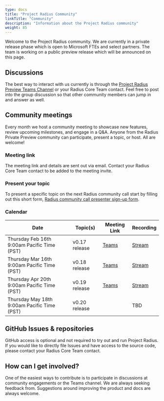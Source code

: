 ```yaml
---
type: docs
title: "Project Radius Community"
linkTitle: "Community"
description: "Information about the Project Radius community"
weight: 85
---
```


Welcome to the Project Radius community. We are currently in a private release phase which is open to Microsoft FTEs and select partners. The team is working on a public preview release which will be announced on this page.

## Discussions

The best way to interact with us currently is through the [Project Radius Preview Teams Channel](https://teams.microsoft.com/l/channel/19%3a97f6300da02447aba041e010c478567e%40thread.tacv2/Preview%2520Discussion?groupId=7eb9839b-5ec6-448d-8447-a820b6bd2cdd&tenantId=72f988bf-86f1-41af-91ab-2d7cd011db47) or your Radius Core Team contact. Feel free to post into the group discussion so that other community members can jump in and answer as well.

## Community meetings

Every month we host a community meeting to showcase new features, review upcoming milestones, and engage in a Q&A. 
Anyone from the Radius Private Preview community can participate, present a topic, or host. All are welcome!

### Meeting link

The meeting link and details are sent out via email. Contact your Radius Core Team contact to be added to the meeting invite.

### Present your topic

To present a specific topic on the next Radius community call start by filling out this short form, [Radius community call presenter sign-up form](https://forms.office.com/Pages/ResponsePage.aspx?id=v4j5cvGGr0GRqy180BHbRw_b7M-8iE1NkIMvs0xAJFFUQlozVThYSzI4OVhRU0E3NlI0U05GNzZFTi4u).

### Calendar

| Date | Topic(s) | Meeting Link | Recording |
|------|----------|--------------|-----------|
| Thursday Feb 16th 9:00am Pacific Time (PST) | v0.17 release | [Teams](https://teams.microsoft.com/l/meetup-join/19%3ameeting_MGRhYzc0NzAtZDEzMi00NjA0LTllYTItNDc1M2EzNzQwMTUz%40thread.v2/0?context=%7b%22Tid%22%3a%2272f988bf-86f1-41af-91ab-2d7cd011db47%22%2c%22Oid%22%3a%22a6a9b210-8672-47c2-b58f-0aa092ed4b39%22%7d) | [Stream](https://microsoft.sharepoint.com/:v:/r/teams/radius/Shared%20Documents/General/Community%20Calls/2023-02-16%20Project%20Radius%20Community%20Call.mp4?csf=1&web=1&e=u11ceV) |
| Thursday Mar 16th 9:00am Pacific Time (PST) | v0.18 release | [Teams](https://teams.microsoft.com/l/meetup-join/19%3ameeting_MWNhNzZiYTQtNmQ3MC00ZWQ5LTliY2ItNjUwZDEzOTVhZDAy%40thread.v2/0?context=%7b%22Tid%22%3a%2272f988bf-86f1-41af-91ab-2d7cd011db47%22%2c%22Oid%22%3a%22a6a9b210-8672-47c2-b58f-0aa092ed4b39%22%7d) | [Stream](https://microsoft.sharepoint.com/:v:/r/teams/radius/Shared%20Documents/General/Community%20Calls/2023-03-16%20Project%20Radius%20Community%20Call.mp4?csf=1&web=1&e=LMW6HE) |
| Thursday Apr 20th 9:00am Pacific Time (PST) | v0.19 release | [Teams](https://teams.microsoft.com/l/meetup-join/19%3ameeting_MzNmOTQ1YTctOTVjNi00ZjdhLTk1YjgtMzExZWYwNmRlMjU1%40thread.v2/0?context=%7b%22Tid%22%3a%2272f988bf-86f1-41af-91ab-2d7cd011db47%22%2c%22Oid%22%3a%22a6a9b210-8672-47c2-b58f-0aa092ed4b39%22%7d) | [Stream](https://microsoft.sharepoint.com/:v:/r/teams/radius/Shared%20Documents/General/Community%20Calls/2023-04-20%20Project%20Radius%20Community%20Call.mp4?csf=1&web=1&e=8seDme) |
| Thursday May 18th 9:00am Pacific Time (PST) | v0.20 release | | TBD |

## GitHub Issues & repositories

GitHub access is optional and not required to try out and run Project Radius. If you would like to directly file Issues and have access to the source code, please contact your Radius Core Team contact.

## How can I get involved?

One of the easiest ways to contribute is to participate in discussions at community engagements or the Teams channel. We are always seeking feedback from. Suggestions around improving the product and docs are always welcome.
